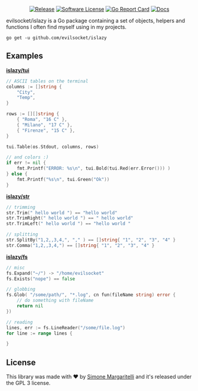 <p align="center">
  <p align="center">
    <a href="https://github.com/evilsocket/islazy/releases/latest"><img alt="Release" src="https://img.shields.io/github/release/evilsocket/islazy.svg?style=flat-square"></a>
    <a href="https://github.com/evilsocket/islazy/blob/master/LICENSE.md"><img alt="Software License" src="https://img.shields.io/badge/license-GPL3-brightgreen.svg?style=flat-square"></a>
    <a href="https://goreportcard.com/report/github.com/evilsocket/islazy"><img alt="Go Report Card" src="https://goreportcard.com/badge/github.com/evilsocket/islazy?style=flat-square&fuckgithubcache=1"></a>
    <a href="http://godoc.org/github.com/evilsocket/islazy">
        <img alt="Docs" src="https://img.shields.io/badge/godoc-reference-blue.svg?style=flat-square">
    </a>
  </p>
</p>

evilsocket/islazy is a Go package containing a set of objects, helpers and functions I often find myself using in my projects.

    go get -u github.com/evilsocket/islazy

## Examples

**[islazy/tui](https://godoc.org/github.com/evilsocket/islazy/tui)**

```go
// ASCII tables on the terminal
columns := []string {
    "City",
    "Temp",
}

rows := [][]string {
    { "Roma", "16 C" },
    { "Milano", "17 C" },
    { "Firenze", "15 C" },
}

tui.Table(os.Stdout, columns, rows)

// and colors :)
if err != nil {
    fmt.Printf("ERROR: %s\n", tui.Bold(tui.Red(err.Error())) )
} else {
    fmt.Printf("%s\n", tui.Green("Ok"))
}
```

**[islazy/str](https://godoc.org/github.com/evilsocket/islazy/str)**

```go
// trimming
str.Trim(" hello world ") == "hello world"
str.TrimRight(" hello world ") == " hello world"
str.TrimLeft(" hello world ") == "hello world "

// splitting
str.SplitBy("1,2,,3,4,", "," ) == []string{ "1", "2", "3", "4" }
str.Comma("1,2,,3,4,") == []string{ "1", "2", "3", "4" }
```

**[islazy/fs](https://godoc.org/github.com/evilsocket/islazy/fs)**

```go
// misc
fs.Expand("~/") -> "/home/evilsocket"
fs.Exists("nope") == false

// globbing
fs.Glob( "/some/path/", "*.log", cn fun(fileName string) error {
    // do something with fileName
    return nil
})

// reading
lines, err := fs.LineReader("/some/file.log")
for line := range lines {

}
```

## License

This library was made with ♥  by [Simone Margaritelli](https://www.evilsocket.net/) and it's released under the GPL 3 license.
